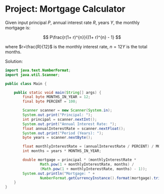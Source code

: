# Project: Mortgage Calculator

Given input principal $P$, annual interest rate $R$, years $Y$, the monthly mortgage is:

$$
P\frac{r(1+ r)^{n}}{(1+ r)^{n} - 1}
$$

where $r=\frac{R}{12}$ is the monthly interest rate, $n=12Y$ is the total months.

Solution:

```java
import java.text.NumberFormat;
import java.util.Scanner;

public class Main {

    public static void main(String[] args) {
        final byte MONTHS_IN_YEAR = 12;
        final byte PERCENT = 100;

        Scanner scanner = new Scanner(System.in);
        System.out.print("Principal: ");
        int principal = scanner.nextInt();
        System.out.print("Annual Interest Rate: ");
        float annualInterestRate = scanner.nextFloat();
        System.out.print("Period (Years): ");
        byte years = scanner.nextByte();

        float monthlyInterestRate = (annualInterestRate / PERCENT) / MONTHS_IN_YEAR;
        int months = years * MONTHS_IN_YEAR;

        double mortgage = principal * (monthlyInterestRate *
                Math.pow(1 + monthlyInterestRate, months) /
                (Math.pow(1 + monthlyInterestRate, months) - 1));
        System.out.println("Mortgage: " + 
                NumberFormat.getCurrencyInstance().format(mortgage).trim());
    }
}
```

